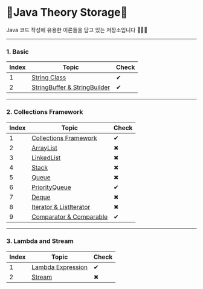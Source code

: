 # 💽Java Theory Storage💽
 Java 코드 작성에 유용한 이론들을 담고 있는 저장소입니다 🤣🤣🤣

* * *

### 1. Basic
|Index|Topic|Check|
|-----|-----|-----|
|1|[String Class](https://github.com/khsexk/Java_Mentoring/tree/main/Theory/String%20%ED%81%B4%EB%9E%98%EC%8A%A4)|✔|
|2|[StringBuffer & StringBuilder](https://github.com/khsexk/Java_Mentoring/tree/main/Theory/StringBuffer%EC%99%80%20StringBuilder)|✔|

* * *

### 2. Collections Framework
|Index|Topic|Check|
|-----|-----|-----|
|1|[Collections Framework](https://github.com/khsexk/Java_Mentoring/tree/main/Theory/%EC%BB%AC%EB%A0%89%EC%85%98%20%ED%94%84%EB%A0%88%EC%9E%84%EC%9B%8D)|✔|
|2|[ArrayList]()|✖|
|3|[LinkedList]()|✖|
|4|[Stack]()|✖|
|5|[Queue]()|✖|
|6|[PriorityQueue](https://github.com/khsexk/Java_Mentoring/tree/main/Theory/%EC%9A%B0%EC%84%A0%EC%88%9C%EC%9C%84%20%ED%81%90)|✔|
|7|[Deque]()|✖|
|8|[Iterator & ListIterator]()|✖|
|9|[Comparator & Comparable](https://github.com/khsexk/Java_Mentoring/blob/main/Theory/Comparator%EC%99%80%20Comparable/README.md)|✔|

* * *

### 3. Lambda and Stream
|Index|Topic|Check|
|-----|-----|-----|
|1|[Lambda Expression](https://github.com/khsexk/Java_Mentoring/tree/main/Theory/%EB%9E%8C%EB%8B%A4%EC%8B%9D%20%ED%91%9C%ED%98%84)|✔|
|2|[Stream]()|✖|
